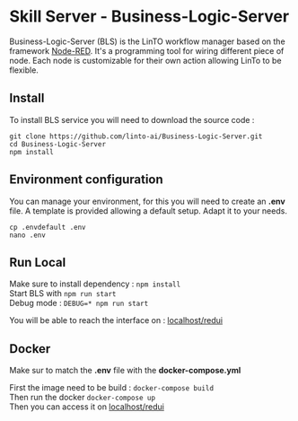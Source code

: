 # Skill Server - Business-Logic-Server 
Business-Logic-Server (BLS) is the LinTO workflow manager based on the framework [Node-RED](https://nodered.org). It's a programming tool for wiring different piece of node. Each node is customizable for their own action allowing LinTo to be flexible.

## Install
To install BLS service you will need to download the source code :
```shell
git clone https://github.com/linto-ai/Business-Logic-Server.git
cd Business-Logic-Server
npm install
```

## Environment configuration
You can manage your environment, for this you will need to create an **.env** file. A template is provided allowing a default setup. Adapt it to your needs.
```shell
cp .envdefault .env
nano .env
```

## Run Local
Make sure to install  dependency : `npm install`
<br>Start BLS with `npm run start` 
<br>Debug mode : `DEBUG=* npm run start`

You will be able to reach the interface on : [localhost/redui](http://localhost/redui)

## Docker 
Make sur to match the **.env** file with the **docker-compose.yml**

First the image need to be build : `docker-compose build`
<br>Then run the docker `docker-compose up`
<br>Then you can access it on [localhost/redui](http://localhost/redui)